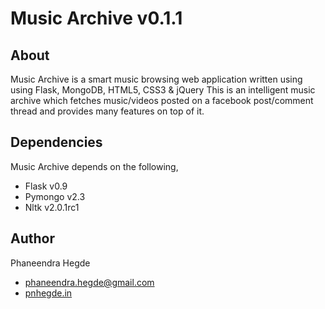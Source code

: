 # Music Archive v0.1.1

## About

Music Archive is a smart music browsing web application written using using Flask, MongoDB, HTML5, CSS3 & jQuery
This is an intelligent music archive which fetches music/videos posted on a facebook post/comment thread and provides many features on top of it. 

## Dependencies

Music Archive depends on the following,

* Flask v0.9
* Pymongo v2.3
* Nltk v2.0.1rc1

## Author


Phaneendra Hegde
* [phaneendra.hegde@gmail.com](mailto:phaneendra.hegde@gmail.com)
* [pnhegde.in](http://pnhegde.in)
